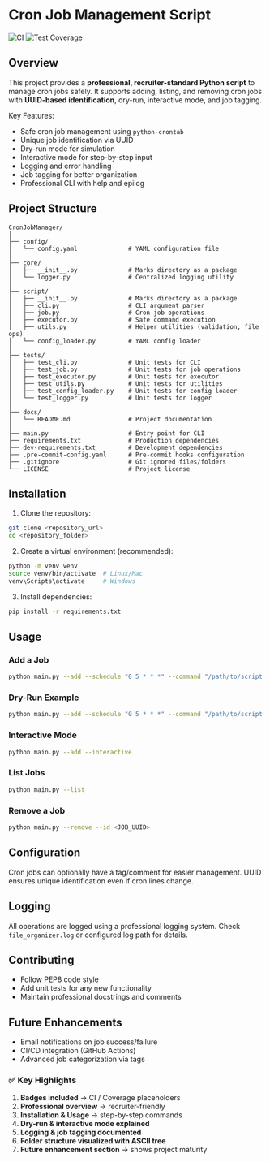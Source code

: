 # Cron Job Management Script

![CI](https://img.shields.io/badge/CI-Pending-blue)
![Test Coverage](https://img.shields.io/badge/Coverage-Pending-yellow)

## Overview

This project provides a **professional, recruiter-standard Python script** to manage cron jobs safely.
It supports adding, listing, and removing cron jobs with **UUID-based identification**, dry-run, interactive mode, and job tagging.

Key Features:

* Safe cron job management using `python-crontab`
* Unique job identification via UUID
* Dry-run mode for simulation
* Interactive mode for step-by-step input
* Logging and error handling
* Job tagging for better organization
* Professional CLI with help and epilog

## Project Structure

``` 
CronJobManager/
│
├── config/
│   └── config.yaml              # YAML configuration file
│
├── core/
│   ├── __init__.py              # Marks directory as a package
│   └── logger.py                # Centralized logging utility
│
├── script/
│   ├── __init__.py              # Marks directory as a package
│   ├── cli.py                   # CLI argument parser
│   ├── job.py                   # Cron job operations
│   ├── executor.py              # Safe command execution
│   ├── utils.py                 # Helper utilities (validation, file ops)
│   └── config_loader.py         # YAML config loader
│
├── tests/
│   ├── test_cli.py              # Unit tests for CLI
│   ├── test_job.py              # Unit tests for job operations
│   ├── test_executor.py         # Unit tests for executor
│   ├── test_utils.py            # Unit tests for utilities
│   ├── test_config_loader.py    # Unit tests for config loader
│   └── test_logger.py           # Unit tests for logger
│
├── docs/
│   └── README.md                # Project documentation
│
├── main.py                      # Entry point for CLI
├── requirements.txt             # Production dependencies
├── dev-requirements.txt         # Development dependencies
├── .pre-commit-config.yaml      # Pre-commit hooks configuration
├── .gitignore                   # Git ignored files/folders
└── LICENSE                      # Project license
```


## Installation

1. Clone the repository:

```bash
git clone <repository_url>
cd <repository_folder>
```

2. Create a virtual environment (recommended):

```bash
python -m venv venv
source venv/bin/activate  # Linux/Mac
venv\Scripts\activate     # Windows
```

3. Install dependencies:

```bash
pip install -r requirements.txt
```

## Usage

### Add a Job

```bash
python main.py --add --schedule "0 5 * * *" --command "/path/to/script.sh" --tag "backup"
```

### Dry-Run Example

```bash
python main.py --add --schedule "0 5 * * *" --command "/path/to/script.sh" --dry-run
```

### Interactive Mode

```bash
python main.py --add --interactive
```

### List Jobs

```bash
python main.py --list
```

### Remove a Job

```bash
python main.py --remove --id <JOB_UUID>
```

## Configuration

Cron jobs can optionally have a tag/comment for easier management. UUID ensures unique identification even if cron lines change.

## Logging

All operations are logged using a professional logging system. Check `file_organizer.log` or configured log path for details.

## Contributing

* Follow PEP8 code style
* Add unit tests for any new functionality
* Maintain professional docstrings and comments

## Future Enhancements

* Email notifications on job success/failure
* CI/CD integration (GitHub Actions)
* Advanced job categorization via tags


### ✅ Key Highlights

1. **Badges included** → CI / Coverage placeholders
2. **Professional overview** → recruiter-friendly
3. **Installation & Usage** → step-by-step commands
4. **Dry-run & interactive mode explained**
5. **Logging & job tagging documented**
6. **Folder structure visualized with ASCII tree**
7. **Future enhancement section** → shows project maturity
